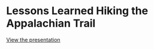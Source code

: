# Lessons Learned Hiking the Appalachian Trail

[View the presentation](https://startinggravity.github.io/appalachian-trail-lessons)
